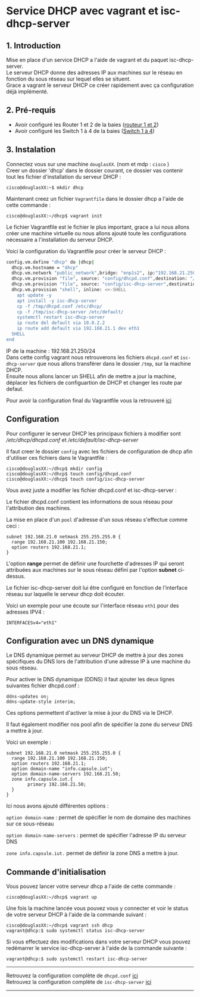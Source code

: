 # Service DHCP avec vagrant et isc-dhcp-server

## 1. Introduction 

Mise en place d'un service DHCP a l'aide de vagrant et du paquet isc-dhcp-server.  
Le serveur DHCP donne des adresses IP aux machines sur le réseau en fonction du sous réseau sur lequel elles se situent.  
Grace a vagrant le serveur DHCP ce créer rapidement avec ça configuration déjà implémenté.

## 2. Pré-requis  

- Avoir configuré les Router 1 et 2 de la baies ([routeur 1 et 2](router.md))
- Avoir configuré les Switch 1 à 4 de la baies ([Switch 1 à 4](switch.md))

## 3. Instalation

Connectez vous sur une machine `douglasXX`. (nom et mdp : `cisco` )  
Creer un dossier 'dhcp' dans le dossier courant, ce dossier vas contenir tout les fichier d'installation du serveur DHCP :  

    cisco@douglasXX:~$ mkdir dhcp

Maintenant creez un fichier `Vagrantfile` dans le dossier dhcp a l'aide de cette commande : 

    cisco@douglasXX:~/dhcp$ vagrant init

Le fichier Vagrantfile est le fichier le plus important, grace a lui nous allons créer une machine virtuelle ou nous allons ajouté toute les configurations nécessaire a l'installation du serveur DHCP.

Voici la configuration du Vagrantfile pour créer le serveur DHCP :

```sh
config.vm.define "dhcp" do |dhcp|
  dhcp.vm.hostname = "dhcp"
  dhcp.vm.network "public_network",bridge: "enp1s2", ip:"192.168.21.250", netmask: "255.255.255.0"
  dhcp.vm.provision "file", source: "config/dhcpd.conf",destination: "/tmp/"
  dhcp.vm.provision "file", source: "config/isc-dhcp-server",destination: "/tmp/"      
  dhcp.vm.provision "shell", inline: <<-SHELL
    apt update -y
    apt install -y isc-dhcp-server
    cp -f /tmp/dhcpd.conf /etc/dhcp/
    cp -f /tmp/isc-dhcp-server /etc/default/
    systemctl restart isc-dhcp-server
    ip route del default via 10.0.2.2
    ip route add default via 192.168.21.1 dev eth1
  SHELL
end
```

IP de la machine : 192.168.21.250/24  
Dans cette config vagrant nous retrouverons les fichiers `dhcpd.conf` et `isc-dhcp-server` que nous allons transférer dans le dossier `/tmp`, sur la machine DHCP.  
Ensuite nous allons lancer un SHELL afin de mettre a jour la machine, déplacer les fichiers de configuartion de DHCP et changer les route par defaut. 

Pour avoir la configuration final du Vagrantfile vous la retrouveré [ici](dhcp-nfs/Vagrantfile)

## Configuration 

Pour configurer le serveur DHCP les principaux fichiers à modifier sont _/etc/dhcp/dhcpd.conf_ et _/etc/default/isc-dhcp-server_

Il faut creer le dossier `config` avec les fichiers de configuration de dhcp afin d'utiliser ces fichiers dans le Vagrantfile :

    cisco@douglasXX:~/dhcp$ mkdir config
    cisco@douglasXX:~/dhcp$ touch config/dhcpd.conf
    cisco@douglasXX:~/dhcp$ touch config/isc-dhcp-server

Vous avez juste a modifier les fichier dhcpd.conf et isc-dhcp-server :  

Le fichier dhcpd.conf contient les informations de sous réseau pour l'attribution des machines.

La mise en place d'un `pool` d'adresse d'un sous réseau s'effectue comme ceci : 

```
subnet 192.168.21.0 netmask 255.255.255.0 {
  range 192.168.21.100 192.168.21.150;
  option routers 192.168.21.1;
}
```

L'option **range** permet de définir une fourchette d'adresses IP qui seront attribuées aux machines sur le sous réseau défini par l'option **subnet** ci-dessus.

Le fichier isc-dhcp-server doit lui être configuré en fonction de l'interface réseau sur laquelle le serveur dhcp doit écouter.

Voici un exemple pour une écoute sur l'interface réseau `eth1` pour des adresses IPV4 :

    INTERFACESv4="eth1"


## Configuration avec un DNS dynamique

Le DNS dynamique permet au serveur DHCP de mettre à jour des zones spécifiques du DNS lors de l'attribution d'une adresse IP à une machine du sous réseau.

Pour activer le DNS dynamique (DDNS) il faut ajouter les deux lignes suivantes fichier dhcpd.conf :

```
ddns-updates on;
ddns-update-style interim;
```

Ces options permettent d'activer la mise à jour du DNS via le DHCP.

Il faut également modifier nos pool afin de spécifier la zone du serveur DNS a mettre à jour. 

Voici un exemple : 

```
subnet 192.168.21.0 netmask 255.255.255.0 {
  range 192.168.21.100 192.168.21.150;
  option routers 192.168.21.1;
  option domain-name "info.capsule.iut";
  option domain-name-servers 192.168.21.50;
  zone info.capsule.iut.{
        primary 192.168.21.50;
  }
}
```

Ici nous avons ajouté différentes options : 

`option domain-name` : permet de spécifier le nom de domaine des machines sur ce sous-réseau

`option domain-name-servers` : permet de spécifier l'adresse IP du serveur DNS

`zone info.capsule.iut.` permet de définir la zone DNS a mettre à jour.

## Commande d'initialisation 

Vous pouvez lancer votre serveur dhcp a l'aide de cette commande :

    cisco@douglasXX:~/dhcp$ vagrant up


Une fois la machine lancée vous pouvez vous y connecter et voir le status de votre serveur DHCP à l'aide de la commande suivant :
    
    cisco@douglasXX:~/dhcp$ vagrant ssh dhcp
    vagrant@dhcp:$ sudo systemctl status isc-dhcp-server

Si vous effectuez des modifications dans votre serveur DHCP vous pouvez redémarrer le service isc-dhcp-server à l'aide de la commande suivante :

    vagrant@dhcp:$ sudo systemctl restart isc-dhcp-server


----

Retrouvez la configuration complète de `dhcpd.conf` [ici](dhcp-nfs/config/dhcpd.conf)  
Retrouvez la configuration complète de `isc-dhcp-server` [ici](dhcp-nfs/config/isc-dhcp-server)

---